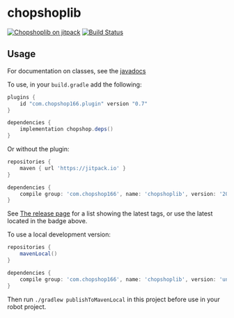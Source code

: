 chopshoplib
===========

[![Chopshoplib on jitpack](https://jitpack.io/v/com.chopshop166/chopshoplib.svg)](https://jitpack.io/#com.chopshop166/chopshoplib)
[![Build Status](https://github.com/chopshop-166/chopshoplib/actions/workflows/build.yaml/badge.svg?branch=main)](https://github.com/chopshop-166/chopshoplib/actions)

Usage
-----

For documentation on classes, see the [javadocs](https://jitpack.io/com/github/chopshop-166/chopshoplib/latest/javadoc/)

To use, in your `build.gradle` add the following:

```groovy
plugins {
    id "com.chopshop166.plugin" version "0.7"
}

dependencies {
    implementation chopshop.deps()
}
```

Or without the plugin:

```groovy
repositories {
    maven { url 'https://jitpack.io' }
}

dependencies {
    compile group: 'com.chopshop166', name: 'chopshoplib', version: '2020.1.0'
}
```

See [The release page](https://github.com/chopshop-166/chopshoplib/releases) for a list showing the latest tags, or use the latest located in the badge above.

To use a local development version:

```groovy
repositories {
    mavenLocal()
}

dependencies {
    compile group: 'com.chopshop166', name: 'chopshoplib', version: 'unspecified'
}
```

Then run `./gradlew publishToMavenLocal` in this project before use in your robot project.
